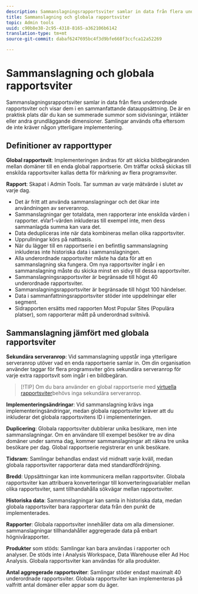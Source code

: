 ```yaml
---
description: Sammanslagningsrapportsviter samlar in data från flera underordnade rapportsviter och visar dem i en sammanfattande datauppsättning.
title: Sammanslagning och globala rapportsviter
topic: Admin tools
uuid: c90b8e38-2c95-4318-8165-a362106b6142
translation-type: tm+mt
source-git-commit: dabaf6247695bc4f3d9bfe668f3ccfca12a52269

---
```



# Sammanslagning och globala rapportsviter

Sammanslagningsrapportsviter samlar in data från flera underordnade rapportsviter och visar dem i en sammanfattande datauppsättning. De är en praktisk plats där du kan se summerade summor som sidvisningar, intäkter eller andra grundläggande dimensioner. Samlingar används ofta eftersom de inte kräver någon ytterligare implementering.

## Definitioner av rapporttyper

**Global rapportsvit**: Implementeringen ändras för att skicka bildbegäranden mellan domäner till en enda global rapportserie. Om träffar också skickas till enskilda rapportsviter kallas detta för märkning av flera programsviter.

**Rapport**: Skapat i Admin Tools. Tar summan av varje mätvärde i slutet av varje dag.

* Det är fritt att använda sammanslagningar och det ökar inte användningen av serveranrop.
* Sammanslagningar ger totaldata, men rapporterar inte enskilda värden i rapporter. eVar1-värden inkluderas till exempel inte, men dess sammanlagda summa kan vara det.
* Data dedupliceras inte när data kombineras mellan olika rapportsviter.
* Upprullningar körs på nattbasis.
* När du lägger till en rapportserie i en befintlig sammanslagning inkluderas inte historiska data i sammanslagningen.
* Alla underordnade rapportsviter måste ha data för att en sammanslagning ska fungera. Om nya rapportsviter ingår i en sammanslagning måste du skicka minst en sidvy till dessa rapportsviter.
* Sammanslagningsrapportsviter är begränsade till högst 40 underordnade rapportsviter.
* Sammanslagningsrapportsviter är begränsade till högst 100 händelser.
* Data i sammanfattningsrapportsviter stöder inte uppdelningar eller segment.
* Sidrapporten ersätts med rapporten Most Popular Sites (Populära platser), som rapporterar mått på underordnad svitnivå.

## Sammanslagning jämfört med globala rapportsviter

**Sekundära serveranrop**: Vid sammanslagning uppstår inga ytterligare serveranrop utöver vad en enda rapportserie samlar in. Om din organisation använder taggar för flera programsviter görs sekundära serveranrop för varje extra rapportsvit som ingår i en bildbegäran.

>[!TIP] Om du bara använder en global rapportserie med [virtuella rapportsviter](../../components/vrs/vrs-considerations.md)behövs inga sekundära serveranrop.

**Implementeringsändringar**: Vid sammanslagning krävs inga implementeringsändringar, medan globala rapportsviter kräver att du inkluderar det globala rapportsvitens ID i implementeringen.

**Duplicering**: Globala rapportsviter dubblerar unika besökare, men inte sammanslagningar. Om en användare till exempel besöker tre av dina domäner under samma dag, kommer sammanslagningar att räkna tre unika besökare per dag. Global rapportserie registrerar en unik besökare.

**Tidsram**: Samlingar behandlas endast vid midnatt varje kväll, medan globala rapportsviter rapporterar data med standardfördröjning.

**Bredd**: Uppsättningar kan inte kommunicera mellan rapportsviter. Globala rapportsviter kan attribuera konverteringar till konverteringsvariabler mellan olika rapportsviter, samt tillhandahålla sökvägar mellan rapportsviter.

**Historiska data**: Sammanslagningar kan samla in historiska data, medan globala rapportsviter bara rapporterar data från den punkt de implementerades.

**Rapporter**: Globala rapportsviter innehåller data om alla dimensioner. sammanslagningar tillhandahåller aggregerade data på enbart högnivårapporter.

**Produkter** som stöds: Samlingar kan bara användas i rapporter och analyser. De stöds inte i Analysis Workspace, Data Warehouse eller Ad Hoc Analysis. Globala rapportsviter kan användas för alla produkter.

**Antal aggregerade rapportsviter**: Samlingar stöder endast maximalt 40 underordnade rapportsviter. Globala rapportsviter kan implementeras på valfritt antal domäner eller appar som du äger.
